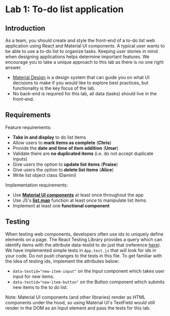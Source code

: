 # Lab 1: To-do list application
## Introduction
As a team, you should create and style the front-end of a to-do list web application using React and Material UI components. A typical user wants to be able to use a to-do list to organize tasks. Keeping user stories in mind when designing applications helps determine important features. We encourage you to take a unique approach to this lab as there is no one right answer. 
- [Material Design](https://material.io/design/introduction) is a design system that can guide you on what UI decisions to make if you would like to explore best practices, but functionality is the key focus of the lab.
- No back-end is required for this lab, all data (tasks) should live in the front-end.


## Requirements
Feature requirements:
+ **Take in and display** to do list items
+ Allow users to **mark items as complete** (**Chris**)
+ Provide the **date and time of item addition** (**Umar**)
+ Validate there are **no duplicated items** (i.e. do not accept duplicate inputs)
+ Give users the option to **update list items** (**Praise**)
+ Give users the option to **delete list items** (**Alice**)
+ Write list object class (Damini)


Implementation requirements:
+ Use [**Material UI components**](https://material-ui.com/) at least once throughout the app
+ Use JS's [**list.map**](https://developer.mozilla.org/en-US/docs/Web/JavaScript/Reference/Global_Objects/Array/map) function at least once to manipulate list items
+ Implement at least one **functional component**


## Testing
When testing web components, developers often use ids to uniquely define elements on a page. The React Testing Library provides a query which can identify items with the attribute data-testid to do just that (reference [here](https://testing-library.com/docs/queries/bytestid/)). We have implemented simple tests in `App.test.js` that will look for ids in your code. Do not push changes to the tests in this file. To get familiar with the idea of testing ids, implement the attributes below:
+ `data-testid="new-item-input"` on the Input component which takes user input for new items.
+ `data-testid="new-item-button"` on the Button component which submits new items to the to do list.


Note: Material UI components (and other libraries) render as HTML components under the hood, so using Material UI's TextField would still render in the DOM as an Input element and pass the tests for this lab.
